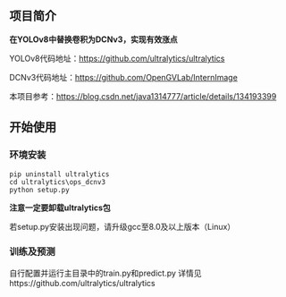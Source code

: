 ## 项目简介

**在YOLOv8中替换卷积为DCNv3，实现有效涨点**

YOLOv8代码地址：https://github.com/ultralytics/ultralytics

DCNv3代码地址：https://github.com/OpenGVLab/InternImage

本项目参考：https://blog.csdn.net/java1314777/article/details/134193399


## 开始使用
### 环境安装
```
pip uninstall ultralytics
cd ultralytics\ops_dcnv3
python setup.py
```
**注意一定要卸载ultralytics包**

若setup.py安装出现问题，请升级gcc至8.0及以上版本（Linux）

### 训练及预测
自行配置并运行主目录中的train.py和predict.py
详情见https://github.com/ultralytics/ultralytics
